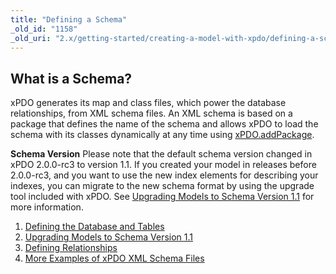 ```yaml
---
title: "Defining a Schema"
_old_id: "1158"
_old_uri: "2.x/getting-started/creating-a-model-with-xpdo/defining-a-schema/"
---
```


## What is a Schema?

xPDO generates its map and class files, which power the database relationships, from XML schema files. An XML schema is based on a package that defines the name of the schema and allows xPDO to load the schema with its classes dynamically at any time using [xPDO.addPackage](xpdo/class-reference/xpdo/xpdo.addpackage "xPDO.addPackage").

**Schema Version**
Please note that the default schema version changed in xPDO 2.0.0-rc3 to version 1.1. If you created your model in releases before 2.0.0-rc3, and you want to use the new index elements for describing your indexes, you can migrate to the new schema format by using the upgrade tool included with xPDO. See [Upgrading Models to Schema Version 1.1](xpdo/getting-started/creating-a-model-with-xpdo/defining-a-schema/defining-the-database-and-tables/upgrading-models-to-schema-version-1.1 "Upgrading Models to Schema Version 1.1") for more information.

1. [Defining the Database and Tables](xpdo/getting-started/creating-a-model-with-xpdo/defining-a-schema/defining-the-database-and-tables)
  1. [Upgrading Models to Schema Version 1.1](xpdo/getting-started/creating-a-model-with-xpdo/defining-a-schema/defining-the-database-and-tables/upgrading-models-to-schema-version-1.1)
2. [Defining Relationships](xpdo/getting-started/creating-a-model-with-xpdo/defining-a-schema/defining-relationships)
3. [More Examples of xPDO XML Schema Files](xpdo/getting-started/creating-a-model-with-xpdo/defining-a-schema/more-examples-of-xpdo-xml-schema-files)